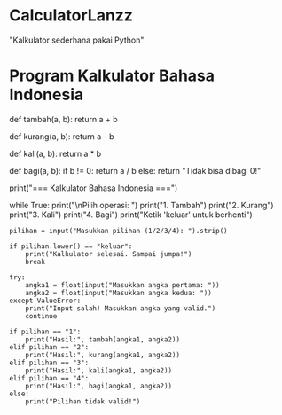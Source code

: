 # CalculatorLanzz
"Kalkulator sederhana pakai Python"
# Program Kalkulator Bahasa Indonesia

def tambah(a, b):
    return a + b

def kurang(a, b):
    return a - b

def kali(a, b):
    return a * b

def bagi(a, b):
    if b != 0:
        return a / b
    else:
        return "Tidak bisa dibagi 0!"

print("=== Kalkulator Bahasa Indonesia ===")

while True:
    print("\nPilih operasi: ")
    print("1. Tambah")
    print("2. Kurang")
    print("3. Kali")
    print("4. Bagi")
    print("Ketik 'keluar' untuk berhenti")

    pilihan = input("Masukkan pilihan (1/2/3/4): ").strip()

    if pilihan.lower() == "keluar":
        print("Kalkulator selesai. Sampai jumpa!")
        break

    try:
        angka1 = float(input("Masukkan angka pertama: "))
        angka2 = float(input("Masukkan angka kedua: "))
    except ValueError:
        print("Input salah! Masukkan angka yang valid.")
        continue

    if pilihan == "1":
        print("Hasil:", tambah(angka1, angka2))
    elif pilihan == "2":
        print("Hasil:", kurang(angka1, angka2))
    elif pilihan == "3":
        print("Hasil:", kali(angka1, angka2))
    elif pilihan == "4":
        print("Hasil:", bagi(angka1, angka2))
    else:
        print("Pilihan tidak valid!")
